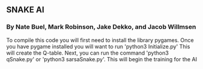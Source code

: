 ## SNAKE AI
### By Nate Buel, Mark Robinson, Jake Dekko, and Jacob Willmsen

To compile this code you will first need to install the library pygames. Once you have pygame installed you will want to run 'python3 Initialize.py' This will create the Q-table.
Next, you can run the command 'python3 qSnake.py' or 'python3 sarsaSnake.py'. This will begin the training for the AI


